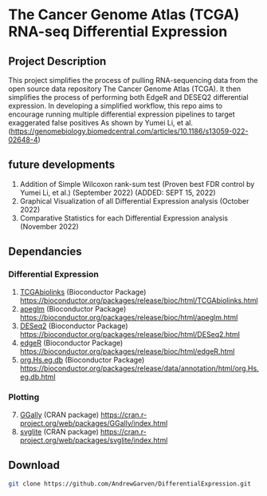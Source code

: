 # The Cancer Genome Atlas (TCGA) RNA-seq Differential Expression

## Project Description
This project simplifies the process of pulling RNA-sequencing data from the open source data repository The Cancer Genome Atlas (TCGA). It then simplifies the process of performing both EdgeR and DESEQ2 differential expression. In developing a simplified workflow, this repo aims to encourage running multiple differential expression pipelines to target exaggerated false positives As shown by Yumei Li, et al. (https://genomebiology.biomedcentral.com/articles/10.1186/s13059-022-02648-4)

## future developments
1. Addition of Simple Wilcoxon rank-sum test (Proven best FDR control by Yumei Li, et al.) (September 2022) (ADDED: SEPT 15, 2022)
2. Graphical Visualization of all Differential Expression analysis (October 2022)
3. Comparative Statistics for each Differential Expression analysis (November 2022)

## Dependancies

### Differential Expression
1. <ins>TCGAbiolinks</ins> (Bioconductor Package) https://bioconductor.org/packages/release/bioc/html/TCGAbiolinks.html
2. <ins>apeglm</ins> (Bioconductor Package) https://bioconductor.org/packages/release/bioc/html/apeglm.html
4. <ins>DESeq2</ins> (Bioconductor Package) https://bioconductor.org/packages/release/bioc/html/DESeq2.html
5. <ins>edgeR</ins> (Bioconductor Package) https://bioconductor.org/packages/release/bioc/html/edgeR.html
6. <ins>org.Hs.eg.db</ins> (Bioconductor Package) https://bioconductor.org/packages/release/data/annotation/html/org.Hs.eg.db.html

### Plotting
7. <ins>GGally</ins> (CRAN package) https://cran.r-project.org/web/packages/GGally/index.html
8. <ins>svglite</ins> (CRAN package) https://cran.r-project.org/web/packages/svglite/index.html

## Download
```bash
git clone https://github.com/AndrewGarven/DifferentialExpression.git
```
